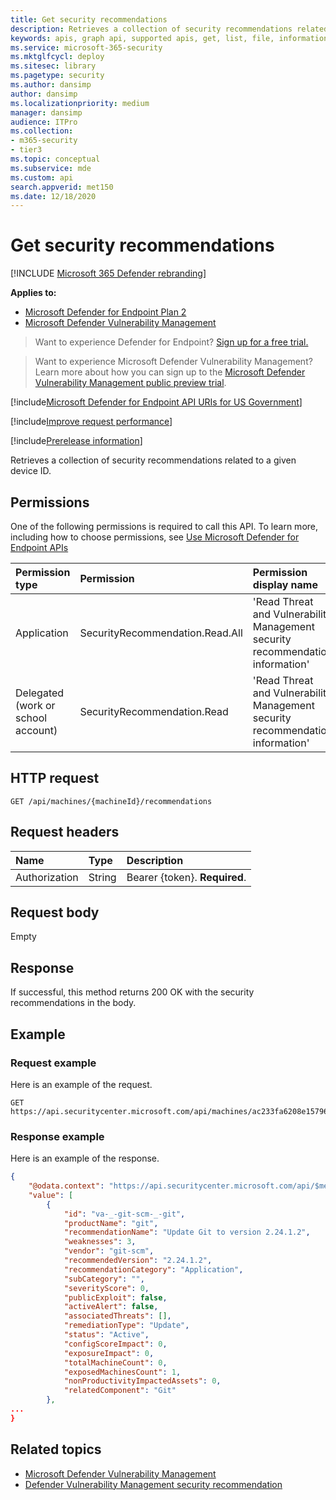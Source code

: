 ```yaml
---
title: Get security recommendations
description: Retrieves a collection of security recommendations related to a given device ID.
keywords: apis, graph api, supported apis, get, list, file, information, security recommendation per device, threat & vulnerability management api, Microsoft Defender for Endpoint tvm api
ms.service: microsoft-365-security
ms.mktglfcycl: deploy
ms.sitesec: library
ms.pagetype: security
ms.author: dansimp
author: dansimp
ms.localizationpriority: medium
manager: dansimp
audience: ITPro
ms.collection: 
- m365-security
- tier3
ms.topic: conceptual
ms.subservice: mde
ms.custom: api
search.appverid: met150
ms.date: 12/18/2020
---
```


# Get security recommendations

[!INCLUDE [Microsoft 365 Defender rebranding](../../includes/microsoft-defender.md)]

**Applies to:**

- [Microsoft Defender for Endpoint Plan 2](https://go.microsoft.com/fwlink/p/?linkid=2154037)
- [Microsoft Defender Vulnerability Management](../defender-vulnerability-management/index.yml)

> Want to experience Defender for Endpoint? [Sign up for a free trial.](https://signup.microsoft.com/create-account/signup?products=7f379fee-c4f9-4278-b0a1-e4c8c2fcdf7e&ru=https://aka.ms/MDEp2OpenTrial?ocid=docs-wdatp-exposedapis-abovefoldlink)

> Want to experience Microsoft Defender Vulnerability Management? Learn more about how you can sign up to the [Microsoft Defender Vulnerability Management public preview trial](../defender-vulnerability-management/get-defender-vulnerability-management.md).

[!include[Microsoft Defender for Endpoint API URIs for US Government](../../includes/microsoft-defender-api-usgov.md)]

[!include[Improve request performance](../../includes/improve-request-performance.md)]

[!include[Prerelease information](../../includes/prerelease.md)]

Retrieves a collection of security recommendations related to a given device ID.

## Permissions

One of the following permissions is required to call this API. To learn more, including how to choose permissions, see [Use Microsoft Defender for Endpoint APIs](apis-intro.md)

Permission type|Permission|Permission display name
:---|:---|:---
Application|SecurityRecommendation.Read.All|'Read Threat and Vulnerability Management security recommendation information'
Delegated (work or school account)|SecurityRecommendation.Read|'Read Threat and Vulnerability Management security recommendation information'

## HTTP request

```http
GET /api/machines/{machineId}/recommendations
```

## Request headers

Name|Type|Description
:---|:---|:---
Authorization|String|Bearer {token}. **Required**.

## Request body

Empty

## Response

If successful, this method returns 200 OK with the security recommendations in the body.

## Example

### Request example

Here is an example of the request.

```http
GET https://api.securitycenter.microsoft.com/api/machines/ac233fa6208e1579620bf44207c4006ed7cc4501/recommendations
```

### Response example

Here is an example of the response.

```json
{
    "@odata.context": "https://api.securitycenter.microsoft.com/api/$metadata#Recommendations",
    "value": [
        {
            "id": "va-_-git-scm-_-git",
            "productName": "git",
            "recommendationName": "Update Git to version 2.24.1.2",
            "weaknesses": 3,
            "vendor": "git-scm",
            "recommendedVersion": "2.24.1.2",
            "recommendationCategory": "Application",
            "subCategory": "",
            "severityScore": 0,
            "publicExploit": false,
            "activeAlert": false,
            "associatedThreats": [],
            "remediationType": "Update",
            "status": "Active",
            "configScoreImpact": 0,
            "exposureImpact": 0,
            "totalMachineCount": 0,
            "exposedMachinesCount": 1,
            "nonProductivityImpactedAssets": 0,
            "relatedComponent": "Git"
        },
...
}
```

## Related topics

- [Microsoft Defender Vulnerability Management](/microsoft-365/security/defender-endpoint/next-gen-threat-and-vuln-mgt)
- [Defender Vulnerability Management security recommendation](/microsoft-365/security/defender-endpoint/tvm-security-recommendation)
